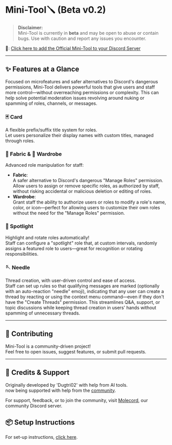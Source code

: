 # Mini-Tool🪛 (Beta v0.2)

> **Disclaimer:**  
> Mini-Tool is currently in **beta** and may be open to abuse or contain bugs. Use with caution and report any issues you encounter.



🚀: [Click here to add the Official Mini-Tool to your Discord Server](https://discord.com/oauth2/authorize?client_id=1133525308075675690&permissions=532844899568&integration_type=0&scope=bot)

---

## ✨ Features at a Glance

Focused on microfeatures and safer alternatives to Discord's dangerous permissions, Mini-Tool delivers powerful tools that give users and staff more control—without overreaching permissions or complexity. This can help solve potential moderation issues revolving around nuking or spamming of roles, channels, or messages.

### 🃏 Card
A flexible prefix/suffix title system for roles.  
Let users personalize their display names with custom titles, managed through roles.

### 🧵 Fabric & 👗 Wardrobe
Advanced role manipulation for staff:

- **Fabric**:  
  A safer alternative to Discord's dangerous "Manage Roles" permission.  
  Allow users to assign or remove specific roles, as authorized by staff, without risking accidental or malicious deletion or editing of roles.
- **Wardrobe**:  
  Grant staff the ability to authorize users or roles to modify a role's name, color, or icon—perfect for allowing users to customize their own roles without the need for the "Manage Roles" permission.

### 🌟 Spotlight
Highlight and rotate roles automatically!  
Staff can configure a "spotlight" role that, at custom intervals, randomly assigns a featured role to users—great for recognition or rotating responsibilities.

### 🪡 Needle
Thread creation, with user-driven control and ease of access.  
Staff can set up rules so that qualifying messages are marked (optionally with an auto-reaction "needle" emoji), indicating that any user can create a thread by reacting or using the context menu command—even if they don't have the "Create Threads" permission. This streamlines Q&A, support, or topic discussions while keeping thread creation in users' hands without spamming of unnecessary threads.

---

## 🤝 Contributing

Mini-Tool is a community-driven project!  
Feel free to open issues, suggest features, or submit pull requests.

---

## 👤 Credits & Support

Originally developed by 'Dugtri02' with help from AI tools.  
now being supported with help from the [community](https://discord.gg/Dt8jxXsXwe).

For support, feedback, or to join the community, visit [Molecord](https://discord.gg/Dt8jxXsXwe), our community Discord server.  

## 📦 Setup Instructions

For set-up instructions, [click here](SET-UP.md).